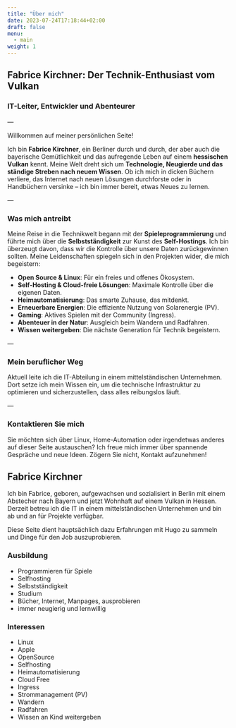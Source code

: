 ```yaml
---
title: "Über mich"
date: 2023-07-24T17:18:44+02:00
draft: false
menu:
  - main
weight: 1
---
```


## Fabrice Kirchner: Der Technik-Enthusiast vom Vulkan

### IT-Leiter, Entwickler und Abenteurer

—

Willkommen auf meiner persönlichen Seite!

Ich bin **Fabrice Kirchner**, ein Berliner durch und durch, der aber auch die bayerische Gemütlichkeit und das aufregende Leben auf einem **hessischen Vulkan** kennt. Meine Welt dreht sich um **Technologie, Neugierde und das ständige Streben nach neuem Wissen**. Ob ich mich in dicken Büchern verliere, das Internet nach neuen Lösungen durchforste oder in Handbüchern versinke – ich bin immer bereit, etwas Neues zu lernen.

—

### Was mich antreibt

Meine Reise in die Technikwelt begann mit der **Spieleprogrammierung** und führte mich über die **Selbstständigkeit** zur Kunst des **Self-Hostings**. Ich bin überzeugt davon, dass wir die Kontrolle über unsere Daten zurückgewinnen sollten. Meine Leidenschaften spiegeln sich in den Projekten wider, die mich begeistern:

* **Open Source & Linux**: Für ein freies und offenes Ökosystem.
* **Self-Hosting & Cloud-freie Lösungen**: Maximale Kontrolle über die eigenen Daten.
* **Heimautomatisierung**: Das smarte Zuhause, das mitdenkt.
* **Erneuerbare Energien**: Die effiziente Nutzung von Solarenergie (PV).
* **Gaming**: Aktives Spielen mit der Community (Ingress).
* **Abenteuer in der Natur**: Ausgleich beim Wandern und Radfahren.
* **Wissen weitergeben**: Die nächste Generation für Technik begeistern.

—

### Mein beruflicher Weg

Aktuell leite ich die IT-Abteilung in einem mittelständischen Unternehmen. Dort setze ich mein Wissen ein, um die technische Infrastruktur zu optimieren und sicherzustellen, dass alles reibungslos läuft.

—

### Kontaktieren Sie mich

Sie möchten sich über Linux, Home-Automation oder irgendetwas anderes auf dieser Seite austauschen? Ich freue mich immer über spannende Gespräche und neue Ideen. Zögern Sie nicht, Kontakt aufzunehmen!



## Fabrice Kirchner

Ich bin Fabrice,  geboren, aufgewachsen und sozialisiert in Berlin mit einem Abstecher nach Bayern und jetzt Wohnhaft auf einem Vulkan in Hessen.
Derzeit betreu ich die IT in einem mittelständischen Unternehmen und bin ab und an für Projekte verfügbar.

Diese Seite dient hauptsächlich dazu Erfahrungen mit Hugo zu sammeln und Dinge für den Job auszuprobieren.

### Ausbildung

* Programmieren für Spiele
* Selfhosting
* Selbstständigkeit
* Studium
* Bücher, Internet, Manpages, ausprobieren
* immer neugierig und lernwillig

### Interessen

* Linux
* Apple
* OpenSource
* Selfhosting
* Heimautomatisierung
* Cloud Free
* Ingress
* Strommanagement (PV)
* Wandern
* Radfahren
* Wissen an Kind weitergeben
